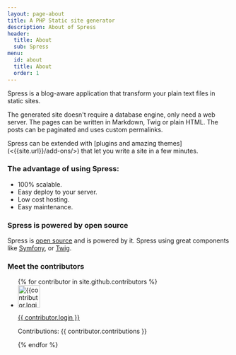 ```yaml
---
layout: page-about
title: A PHP Static site generator
description: About of Spress
header:
  title: About
  sub: Spress
menu:
  id: about
  title: About
  order: 1
---
```

<p class="lead">Spress is a blog-aware application that transform your plain 
text files in static sites.</p>
The generated site doesn't require
a database engine, only need a web server. The pages can be 
written in Markdown, Twig or plain HTML. The posts can be
paginated and uses custom permalinks.

<p class="lead" markdown="1">
Spress can be extended with [plugins and amazing themes](<{{site.url}}/add-ons/>) that
let you write a site in a few minutes.
</p>

### The advantage of using Spress:

* 100% scalable.
* Easy deploy to your server.
* Low cost hosting.
* Easy maintenance.

### Spress is powered by open source

Spress is [open source](<{{ site.author.github }}>) and is powered by it. Spress using great components like
[Symfony](http://symfony.com/), or [Twig](http://twig.sensiolabs.org/).

### Meet the contributors

<div class="row">
	<div class="col-md-6">
		<ul class="list-group">
		{% for contributor in site.github.contributors %}
			<li class="list-group-item">
				<div class="row">
					<div class="col-md-2">
						<img src="{{contributor.avatar_url}}" width="50" alt="{{contributor.login}}">
					</div>
					<div class="col-md-8">
						<p><a href="{{contributor.html_url}}">{{ contributor.login }}</a></p>
						<p>Contributions: {{ contributor.contributions }}</p>
					</div>
				</div>
			</li>
		{% endfor %}
		</ul>
	</div>
</div>